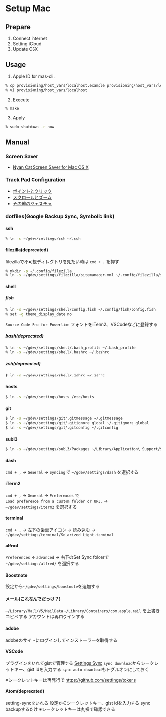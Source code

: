 # Setup Mac

## Prepare
1. Connect internet
1. Setting iCloud
1. Update OSX

## Usage

1. Apple ID for mas-cli.

```zsh
% cp provisioning/host_vars/localhost.example provisioning/host_vars/localhost
% vi provisioning/host_vars/localhost
```

2. Execute

```zsh
% make
```

3. Apply

```zsh
% sudo shutdown -r now
```

## Manual
### Screen Saver
- <a href="http://nyancatsaves.com/" target="_blank">Nyan Cat Screen Saver for Mac OS X</a>

### Track Pad Configuration
- [ポイントとクリック](./manual/osx-defaults/01.png)
- [スクロールとズーム](./manual/osx-defaults/02.png)
- [その他のジェスチャ](./manual/osx-defaults/03.png)

### dotfiles(Google Backup Sync, Symbolic link)
#### ssh

```zsh
% ln -s ~/gdev/settings/ssh ~/.ssh
```

#### filezilla(deprecated)
filezillaで不可視ディレクトリを見たい時は `cmd + .` を押す
```zsh
% mkdir -p ~/.config/filezilla
% ln -s ~/gdev/settings/filezilla/sitemanager.xml ~/.config/filezilla/sitemanager.xml
```

#### shell
##### fish
```zsh
% ln -s ~/gdev/settings/shell/config.fish ~/.config/fish/config.fish
% set -g theme_display_date no
```
`Source Code Pro for Powerline` フォントをiTerm2、VSCodeなどに登録する

##### bash(deprecated)
```zsh
% ln -s ~/gdev/settings/shell/.bash_profile ~/.bash_profile
% ln -s ~/gdev/settings/shell/.bashrc ~/.bashrc
```

##### zsh(deprecated)
```bash
$ ln -s ~/gdev/settings/shell/.zshrc ~/.zshrc
```

#### hosts
```bash
$ ln -s ~/gdev/settings/hosts /etc/hosts
```

#### git
```bash
$ ln -s ~/gdev/settings/git/.gitmessage ~/.gitmessage
$ ln -s ~/gdev/settings/git/.gitignore_global ~/.gitignore_global
$ ln -s ~/gdev/settings/git/.gitconfig ~/.gitconfig
```

#### subl3
```bash
$ ln -s ~/gdev/settings/subl3/Packages ~/Library/Application\ Support/Sublime\ Text\ 3/Packages
```

#### dash
`cmd + ,` → `General` → `Syncing` で `~/gdev/settings/dash` を選択する

#### iTerm2
`cmd + ,` → `General` → `Preferences` で<br>
`Load preference from a custom folder or URL.` →<br>
 `~/gdev/settings/iterm2` を選択する

#### terminal
`cmd + ,` → 左下の歯車アイコン → 読み込む →
`~/gdev/settings/terminal/Solarized Light.terminal`

#### alfred
`Preferences` → `advanced` → 右下のSet Sync folderで<br>
`~/gdev/settings/alfred/` を選択する

#### Boostnote
設定から`~/gdev/settings/boostnote`を追加する

#### メール(これなんでだっけ？)
`~/Library/Mail/V5/MailData`
`~/Library/Containers/com.apple.mail`
を上書きコピペする
アカウントは再ログインする

#### adobe
adobeのサイトにログインしてインストーラーを取得する

#### VSCode
プラグインをいれてgistで管理する
[Settings Sync](https://marketplace.visualstudio.com/items?itemName=Shan.code-settings-sync)
`sync download`からシークレットキー、gist idを入力する
`sync auto download`もトグルオンにしておく

※シークレットキーは再発行で
https://github.com/settings/tokens

#### Atom(deprecated)
setting-syncをいれる
設定からシークレットキー、gist idを入力する
sync backupするだけ
※シークレットキーは丸裸で確認できる
